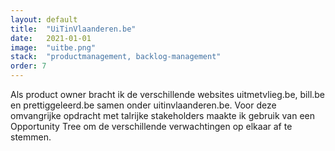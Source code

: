 ```yaml
---
layout: default
title:  "UiTinVlaanderen.be"
date:   2021-01-01
image:  "uitbe.png"
stack:  "productmanagement, backlog-management"
order: 7
---
```

Als product owner bracht ik de verschillende websites uitmetvlieg.be, bill.be en prettiggeleerd.be samen onder uitinvlaanderen.be. Voor deze omvangrijke opdracht met talrijke stakeholders maakte ik gebruik van een Opportunity Tree om de verschillende verwachtingen op elkaar af te stemmen.

